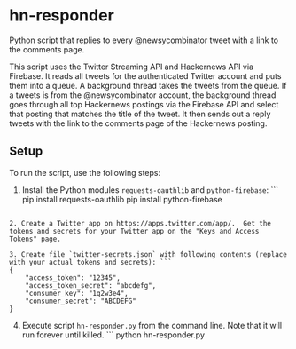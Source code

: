 # hn-responder
Python script that replies to every @newsycombinator tweet with a link to the comments page.

This script uses the Twitter Streaming API and Hackernews API via Firebase. It reads all tweets for the authenticated Twitter account and puts them into a queue. A background thread takes the tweets from the queue. If a tweets is from the @newsycombinator account, the background thread goes through all top Hackernews postings via the Firebase API and select that posting that matches the title of the tweet. It then sends out a reply tweets with the link to the comments page of the Hackernews posting.

## Setup

To run the script, use the following steps:

1. Install the Python modules `requests-oauthlib` and `python-firebase`: ```
pip install requests-oauthlib
pip install python-firebase
```

2. Create a Twitter app on https://apps.twitter.com/app/.  Get the tokens and secrets for your Twitter app on the "Keys and Access Tokens" page.

3. Create file `twitter-secrets.json` with following contents (replace with your actual tokens and secrets): ```
{
    "access_token": "12345",
    "access_token_secret": "abcdefg",
    "consumer_key": "1q2w3e4",
    "consumer_secret": "ABCDEFG"
}
```

4. Execute script `hn-responder.py` from the command line. Note that it will run forever until killed. ```
python hn-responder.py
```
